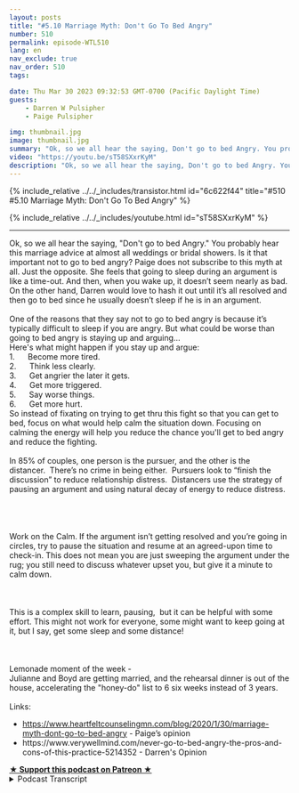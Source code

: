 ```yaml
---
layout: posts
title: "#5.10 Marriage Myth: Don't Go To Bed Angry"
number: 510
permalink: episode-WTL510
lang: en
nav_exclude: true
nav_order: 510
tags:

date: Thu Mar 30 2023 09:32:53 GMT-0700 (Pacific Daylight Time)
guests:
    - Darren W Pulsipher
    - Paige Pulsipher

img: thumbnail.jpg
image: thumbnail.jpg
summary: "Ok, so we all hear the saying, Don't go to bed Angry. You probably hear this marriage advice at almost all weddings or bridal showers. Is it that important not to go to bed angry? Paige does not subscribe to this myth at all. Just the opposite. She feels that going to sleep during an argument is like a time-out. And then, when you wake up, it doesn’t seem nearly as bad. On the other hand, Darren would love to hash it out until it’s all resolved and then go to bed since he usually doesn’t sleep if he is in an argument.  One of the reasons that they say not to go to bed angry is because it’s typically difficult to sleep if you are angry. But what could be worse than going to bed angry is staying up and arguing...Here's what might happen if you stay up and argue:1.      Become more tired.2.      Think less clearly.3.      Get angrier the later it gets.4.      Get more triggered.5.      Say worse things.6.      Get more hurt.So instead of fixating on trying to get thru this fight so that you can get to bed, focus on what would help calm the situation down. Focusing on calming the energy will help you reduce the chance you'll get to bed angry and reduce the fighting.  In 85% of couples, one person is the pursuer, and the other is the distancer.  There’s no crime in being either.  Pursuers look to “finish the discussion” to reduce relationship distress.  Distancers use the strategy of pausing an argument and using natural decay of energy to reduce distress.    Work on the Calm. If the argument isn’t getting resolved and you’re going in circles, try to pause the situation and resume at an agreed-upon time to check-in. This does not mean you are just sweeping the argument under the rug; you still need to discuss whatever upset you, but give it a minute to calm down.  This is a complex skill to learn, pausing,  but it can be helpful with some effort. This might not work for everyone, some might want to keep going at it, but I say, get some sleep and some distance!  Lemonade moment of the week - Julianne and Boyd are getting married, and the rehearsal dinner is out of the house, accelerating the honey-do list to 6 six weeks instead of 3 years. Links: https://www.heartfeltcounselingmn.com/blog/2020/1/30/marriage-myth-dont-go-to-bed-angry - Paige’s opinionhttps://www.verywellmind.com/never-go-to-bed-angry-the-pros-and-cons-of-this-practice-5214352 - Darren's Opinion"
video: "https://youtu.be/sT58SXxrKyM"
description: "Ok, so we all hear the saying, Don't go to bed Angry. You probably hear this marriage advice at almost all weddings or bridal showers. Is it that important not to go to bed angry? Paige does not subscribe to this myth at all. Just the opposite. She feels that going to sleep during an argument is like a time-out. And then, when you wake up, it doesn’t seem nearly as bad. On the other hand, Darren would love to hash it out until it’s all resolved and then go to bed since he usually doesn’t sleep if he is in an argument.  One of the reasons that they say not to go to bed angry is because it’s typically difficult to sleep if you are angry. But what could be worse than going to bed angry is staying up and arguing...Here's what might happen if you stay up and argue:1.      Become more tired.2.      Think less clearly.3.      Get angrier the later it gets.4.      Get more triggered.5.      Say worse things.6.      Get more hurt.So instead of fixating on trying to get thru this fight so that you can get to bed, focus on what would help calm the situation down. Focusing on calming the energy will help you reduce the chance you'll get to bed angry and reduce the fighting.  In 85% of couples, one person is the pursuer, and the other is the distancer.  There’s no crime in being either.  Pursuers look to “finish the discussion” to reduce relationship distress.  Distancers use the strategy of pausing an argument and using natural decay of energy to reduce distress.    Work on the Calm. If the argument isn’t getting resolved and you’re going in circles, try to pause the situation and resume at an agreed-upon time to check-in. This does not mean you are just sweeping the argument under the rug; you still need to discuss whatever upset you, but give it a minute to calm down.  This is a complex skill to learn, pausing,  but it can be helpful with some effort. This might not work for everyone, some might want to keep going at it, but I say, get some sleep and some distance!  Lemonade moment of the week - Julianne and Boyd are getting married, and the rehearsal dinner is out of the house, accelerating the honey-do list to 6 six weeks instead of 3 years. Links: https://www.heartfeltcounselingmn.com/blog/2020/1/30/marriage-myth-dont-go-to-bed-angry - Paige’s opinionhttps://www.verywellmind.com/never-go-to-bed-angry-the-pros-and-cons-of-this-practice-5214352 - Darren's Opinion"
---
```


<div>
{% include_relative ../../_includes/transistor.html id="6c622f44" title="#510 #5.10 Marriage Myth: Don't Go To Bed Angry" %}

{% include_relative ../../_includes/youtube.html id="sT58SXxrKyM" %}
</div>

---

<html><head></head><body><div>Ok, so we all hear the saying, "Don't go to bed Angry." You probably hear this marriage advice at almost all weddings or bridal showers. Is it that important not to go to bed angry? Paige does not subscribe to this myth at all. Just the opposite. She feels that going to sleep during an argument is like a time-out. And then, when you wake up, it doesn’t seem nearly as bad. On the other hand, Darren would love to hash it out until it’s all resolved and then go to bed since he usually doesn’t sleep if he is in an argument.&nbsp;</div><div>&nbsp;</div><div>One of the reasons that they say not to go to bed angry is because it’s typically difficult to sleep if you are angry. But what could be worse than going to bed angry is staying up and arguing...</div><div>Here's what might happen if you stay up and argue:</div><div>1.&nbsp; &nbsp; &nbsp; Become more tired.</div><div>2.&nbsp; &nbsp; &nbsp; Think less clearly.</div><div>3.&nbsp; &nbsp; &nbsp; Get angrier the later it gets.</div><div>4.&nbsp; &nbsp; &nbsp; Get more triggered.</div><div>5.&nbsp; &nbsp; &nbsp; Say worse things.</div><div>6.&nbsp; &nbsp; &nbsp; Get more hurt.</div><div>So instead of fixating on trying to get thru this fight so that you can get to bed, focus on what would help calm the situation down. Focusing on calming the energy will help you reduce the chance you'll get to bed angry and reduce the fighting.&nbsp;</div><div>&nbsp;</div><div>In 85% of couples, one person is the pursuer, and the other is the distancer.&nbsp; There’s no crime in being either.&nbsp; Pursuers look to “finish the discussion” to reduce relationship distress.&nbsp; Distancers use the strategy of pausing an argument and using natural decay of energy to reduce distress. &nbsp;</div><div><br>&nbsp;<br>&nbsp;</div><div>Work on the Calm. If the argument isn’t getting resolved and you’re going in circles, try to pause the situation and resume at an agreed-upon time to check-in. This does not mean you are just sweeping the argument under the rug; you still need to discuss whatever upset you, but give it a minute to calm down.</div><div><br>&nbsp;<br>&nbsp;</div><div>This is a complex skill to learn, pausing,&nbsp; but it can be helpful with some effort. This might not work for everyone, some might want to keep going at it, but I say, get some sleep and some distance!</div><div><br>&nbsp;<br>&nbsp;</div><div>Lemonade moment of the week -&nbsp;</div><div>Julianne and Boyd are getting married, and the rehearsal dinner is out of the house, accelerating the "honey-do" list to 6 six weeks instead of 3 years.</div><div>&nbsp;</div><div>Links:&nbsp;</div><ul><li><a href="https://www.heartfeltcounselingmn.com/blog/2020/1/30/marriage-myth-dont-go-to-bed-angry">https://www.heartfeltcounselingmn.com/blog/2020/1/30/marriage-myth-dont-go-to-bed-angry</a> - Paige’s opinion</li><li>https://www.verywellmind.com/never-go-to-bed-angry-the-pros-and-cons-of-this-practice-5214352 - Darren's Opinion</li></ul>
<strong>
  <a href="https://www.patreon.com/wheresthelemonade" target="_donate" rel="payment" title="★ Support this podcast on Patreon ★">★ Support this podcast on Patreon ★</a>
</strong></body></html>

<details>
<summary> Podcast Transcript </summary>

<p></p>

</details>
